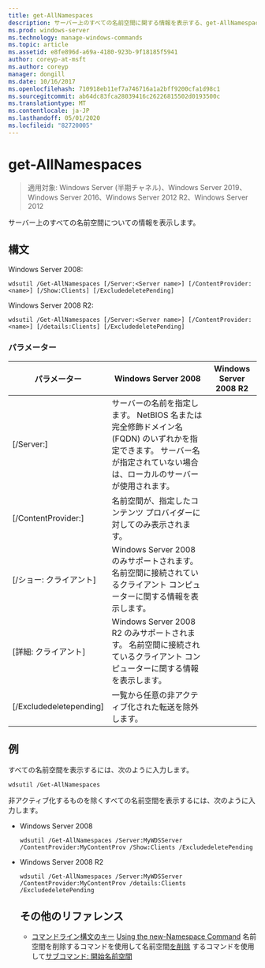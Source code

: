 ```yaml
---
title: get-AllNamespaces
description: サーバー上のすべての名前空間に関する情報を表示する、get-AllNamespaces のリファレンストピックです。
ms.prod: windows-server
ms.technology: manage-windows-commands
ms.topic: article
ms.assetid: e8fe896d-a69a-4180-923b-9f18185f5941
author: coreyp-at-msft
ms.author: coreyp
manager: dongill
ms.date: 10/16/2017
ms.openlocfilehash: 710918eb11ef7a746716a1a2bff9200cfa1d98c1
ms.sourcegitcommit: ab64dc83fca28039416c26226815502d0193500c
ms.translationtype: MT
ms.contentlocale: ja-JP
ms.lasthandoff: 05/01/2020
ms.locfileid: "82720005"
---
```

# <a name="get-allnamespaces"></a>get-AllNamespaces

> 適用対象: Windows Server (半期チャネル)、Windows Server 2019、Windows Server 2016、Windows Server 2012 R2、Windows Server 2012

サーバー上のすべての名前空間についての情報を表示します。

## <a name="syntax"></a>構文
Windows Server 2008:
```
wdsutil /Get-AllNamespaces [/Server:<Server name>] [/ContentProvider:<name>] [/Show:Clients] [/ExcludedeletePending]
```
Windows Server 2008 R2:
```
wdsutil /Get-AllNamespaces [/Server:<Server name>] [/ContentProvider:<name>] [/details:Clients] [/ExcludedeletePending]
```
### <a name="parameters"></a>パラメーター

|         パラメーター         |                                                                               Windows Server 2008                                                                               | Windows Server 2008 R2 |
|---------------------------|---------------------------------------------------------------------------------------------------------------------------------------------------------------------------------|------------------------|
|  [/Server:<Server name>]  | サーバーの名前を指定します。 NetBIOS 名または完全修飾ドメイン名 (FQDN) のいずれかを指定できます。 サーバー名が指定されていない場合は、ローカルのサーバーが使用されます。 |                        |
| [/ContentProvider:<name>] |                                                        名前空間が、指定したコンテンツ プロバイダーに対してのみ表示されます。                                                         |                        |
|      [/ショー: クライアント]      |                            Windows Server 2008 のみサポートされます。 名前空間に接続されているクライアント コンピューターに関する情報を表示します。                             |                        |
|    [詳細: クライアント]     |                           Windows Server 2008 R2 のみサポートされます。 名前空間に接続されているクライアント コンピューターに関する情報を表示します。                           |                        |
|  [/Excludedeletepending]  |                                                              一覧から任意の非アクティブ化された転送を除外します。                                                              |                        |

## <a name="examples"></a>例
すべての名前空間を表示するには、次のように入力します。
```
wdsutil /Get-AllNamespaces
```
非アクティブ化するものを除くすべての名前空間を表示するには、次のように入力します。
- Windows Server 2008
  ```
  wdsutil /Get-AllNamespaces /Server:MyWDSServer /ContentProvider:MyContentProv /Show:Clients /ExcludedeletePending
  ```
- Windows Server 2008 R2
  ```
  wdsutil /Get-AllNamespaces /Server:MyWDSServer /ContentProvider:MyContentProv /details:Clients /ExcludedeletePending
  ```
  ## <a name="additional-references"></a>その他のリファレンス
  - [コマンドライン構文のキー](command-line-syntax-key.md)
  [Using the new-Namespace Command](using-the-new-namespace-command.md)
  名前空間を削除するコマンドを使用して名前空間[を削除](using-the-remove-namespace-command.md)
  するコマンドを使用して[サブコマンド: 開始名前空間](subcommand-start-namespace.md)
